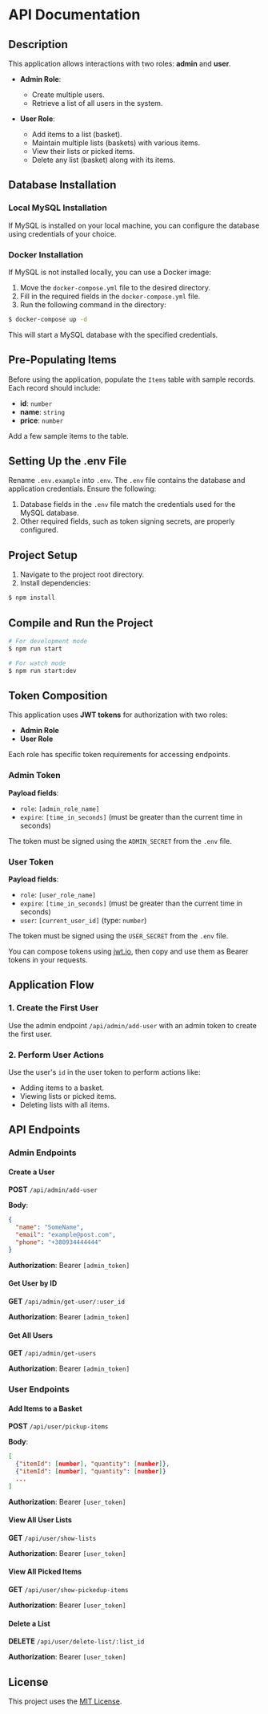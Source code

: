 # API Documentation

## Description

This application allows interactions with two roles: **admin** and **user**.

- **Admin Role**:

  - Create multiple users.
  - Retrieve a list of all users in the system.

- **User Role**:

  - Add items to a list (basket).
  - Maintain multiple lists (baskets) with various items.
  - View their lists or picked items.
  - Delete any list (basket) along with its items.

## Database Installation

### Local MySQL Installation

If MySQL is installed on your local machine, you can configure the database using credentials of your choice.

### Docker Installation

If MySQL is not installed locally, you can use a Docker image:

1. Move the `docker-compose.yml` file to the desired directory.
2. Fill in the required fields in the `docker-compose.yml` file.
3. Run the following command in the directory:

```bash
$ docker-compose up -d
```

This will start a MySQL database with the specified credentials.

## Pre-Populating Items

Before using the application, populate the `Items` table with sample records. Each record should include:

- **id**: `number`
- **name**: `string`
- **price**: `number`

Add a few sample items to the table.

## Setting Up the .env File

Rename `.env.example` into `.env`.
The `.env` file contains the database and application credentials. Ensure the following:

1. Database fields in the `.env` file match the credentials used for the MySQL database.
2. Other required fields, such as token signing secrets, are properly configured.

## Project Setup

1. Navigate to the project root directory.
2. Install dependencies:

```bash
$ npm install
```

## Compile and Run the Project

```bash
# For development mode
$ npm run start

# For watch mode
$ npm run start:dev
```

## Token Composition

This application uses **JWT tokens** for authorization with two roles:

- **Admin Role**
- **User Role**

Each role has specific token requirements for accessing endpoints.

### Admin Token

**Payload fields**:

- `role`: `[admin_role_name]`
- `expire`: `[time_in_seconds]` (must be greater than the current time in seconds)

The token must be signed using the `ADMIN_SECRET` from the `.env` file.

### User Token

**Payload fields**:

- `role`: `[user_role_name]`
- `expire`: `[time_in_seconds]` (must be greater than the current time in seconds)
- `user`: `[current_user_id]` (type: `number`)

The token must be signed using the `USER_SECRET` from the `.env` file.

You can compose tokens using [jwt.io](https://jwt.io), then copy and use them as Bearer tokens in your requests.

## Application Flow

### 1. Create the First User

Use the admin endpoint `/api/admin/add-user` with an admin token to create the first user.

### 2. Perform User Actions

Use the user's `id` in the user token to perform actions like:

- Adding items to a basket.
- Viewing lists or picked items.
- Deleting lists with all items.

## API Endpoints

### Admin Endpoints

#### Create a User

**POST** `/api/admin/add-user`

**Body**:

```json
{
  "name": "SomeName",
  "email": "example@post.com",
  "phone": "+380934444444"
}
```

**Authorization**: Bearer `[admin_token]`

#### Get User by ID

**GET** `/api/admin/get-user/:user_id`

**Authorization**: Bearer `[admin_token]`

#### Get All Users

**GET** `/api/admin/get-users`

**Authorization**: Bearer `[admin_token]`

### User Endpoints

#### Add Items to a Basket

**POST** `/api/user/pickup-items`

**Body**:

```json
[
  {"itemId": [number], "quantity": [number]},
  {"itemId": [number], "quantity": [number]}
  ...
]
```

**Authorization**: Bearer `[user_token]`

#### View All User Lists

**GET** `/api/user/show-lists`

**Authorization**: Bearer `[user_token]`

#### View All Picked Items

**GET** `/api/user/show-pickedup-items`

**Authorization**: Bearer `[user_token]`

#### Delete a List

**DELETE** `/api/user/delete-list/:list_id`

**Authorization**: Bearer `[user_token]`

## License

This project uses the [MIT License](https://github.com/nestjs/nest/blob/master/LICENSE).
